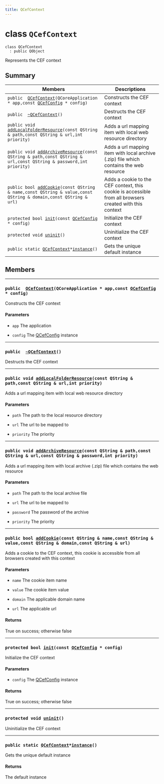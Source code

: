 ```yaml
---
title: QCefContext
---
```


# class `QCefContext` <a id="class_q_cef_context" class="anchor"></a>

```
class QCefContext
  : public QObject
```

Represents the CEF context

## Summary

 Members                        | Descriptions                                
--------------------------------|---------------------------------------------
`public  `[`QCefContext`](#class_q_cef_context_1a3ab6dba50c5a1db89a55631a0ffa06af)`(QCoreApplication * app,const `[`QCefConfig`](QCefConfig.md#class_q_cef_config)` * config)` | Constructs the CEF context
`public  `[`~QCefContext`](#class_q_cef_context_1a91de7d9c36aafdaca390a355d6da5c6d)`()` | Destructs the CEF context
`public void `[`addLocalFolderResource`](#class_q_cef_context_1aecc6f7ee9d296bcf8d2ba470e0c0e454)`(const QString & path,const QString & url,int priority)` | Adds a url mapping item with local web resource directory
`public void `[`addArchiveResource`](#class_q_cef_context_1aba9c70a84379190d151bdc4b634367e6)`(const QString & path,const QString & url,const QString & password,int priority)` | Adds a url mapping item with local archive (.zip) file which contains the web resource
`public bool `[`addCookie`](#class_q_cef_context_1a6d2e90de7fb5fcf2b7e7a6581d26e62c)`(const QString & name,const QString & value,const QString & domain,const QString & url)` | Adds a cookie to the CEF context, this cookie is accessible from all browsers created with this context
`protected bool `[`init`](#class_q_cef_context_1a78836c8d4d2bdf4970a256d8d29c80c6)`(const `[`QCefConfig`](QCefConfig.md#class_q_cef_config)` * config)` | Initialize the CEF context
`protected void `[`uninit`](#class_q_cef_context_1aee74a7460786ddc17f8f9c0f68eaab6b)`()` | Uninitialize the CEF context
`public static `[`QCefContext`](#class_q_cef_context)` * `[`instance`](#class_q_cef_context_1a3e6491f837fdd72c7b4fefed5569853b)`()` | Gets the unique default instance

## Members

---
### `public  `[`QCefContext`](#class_q_cef_context_1a3ab6dba50c5a1db89a55631a0ffa06af)`(QCoreApplication * app,const `[`QCefConfig`](QCefConfig.md#class_q_cef_config)` * config)` <a id="class_q_cef_context_1a3ab6dba50c5a1db89a55631a0ffa06af" class="anchor"></a>

Constructs the CEF context

#### Parameters
* `app` The application

* `config` The [QCefConfig](QCefConfig.md#class_q_cef_config) instance

---
### `public  `[`~QCefContext`](#class_q_cef_context_1a91de7d9c36aafdaca390a355d6da5c6d)`()` <a id="class_q_cef_context_1a91de7d9c36aafdaca390a355d6da5c6d" class="anchor"></a>

Destructs the CEF context

---
### `public void `[`addLocalFolderResource`](#class_q_cef_context_1aecc6f7ee9d296bcf8d2ba470e0c0e454)`(const QString & path,const QString & url,int priority)` <a id="class_q_cef_context_1aecc6f7ee9d296bcf8d2ba470e0c0e454" class="anchor"></a>

Adds a url mapping item with local web resource directory

#### Parameters
* `path` The path to the local resource directory

* `url` The url to be mapped to

* `priority` The priority

---
### `public void `[`addArchiveResource`](#class_q_cef_context_1aba9c70a84379190d151bdc4b634367e6)`(const QString & path,const QString & url,const QString & password,int priority)` <a id="class_q_cef_context_1aba9c70a84379190d151bdc4b634367e6" class="anchor"></a>

Adds a url mapping item with local archive (.zip) file which contains the web resource

#### Parameters
* `path` The path to the local archive file

* `url` The url to be mapped to

* `password` The password of the archive

* `priority` The priority

---
### `public bool `[`addCookie`](#class_q_cef_context_1a6d2e90de7fb5fcf2b7e7a6581d26e62c)`(const QString & name,const QString & value,const QString & domain,const QString & url)` <a id="class_q_cef_context_1a6d2e90de7fb5fcf2b7e7a6581d26e62c" class="anchor"></a>

Adds a cookie to the CEF context, this cookie is accessible from all browsers created with this context

#### Parameters
* `name` The cookie item name

* `value` The cookie item value

* `domain` The applicable domain name

* `url` The applicable url

#### Returns
True on success; otherwise false

---
### `protected bool `[`init`](#class_q_cef_context_1a78836c8d4d2bdf4970a256d8d29c80c6)`(const `[`QCefConfig`](QCefConfig.md#class_q_cef_config)` * config)` <a id="class_q_cef_context_1a78836c8d4d2bdf4970a256d8d29c80c6" class="anchor"></a>

Initialize the CEF context

#### Parameters
* `config` The [QCefConfig](QCefConfig.md#class_q_cef_config) instance

#### Returns
True on success; otherwise false

---
### `protected void `[`uninit`](#class_q_cef_context_1aee74a7460786ddc17f8f9c0f68eaab6b)`()` <a id="class_q_cef_context_1aee74a7460786ddc17f8f9c0f68eaab6b" class="anchor"></a>

Uninitialize the CEF context

---
### `public static `[`QCefContext`](#class_q_cef_context)` * `[`instance`](#class_q_cef_context_1a3e6491f837fdd72c7b4fefed5569853b)`()` <a id="class_q_cef_context_1a3e6491f837fdd72c7b4fefed5569853b" class="anchor"></a>

Gets the unique default instance

#### Returns
The default instance

